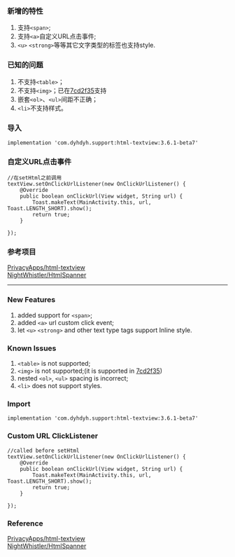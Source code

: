 ### 新增的特性
1. 支持`<span>`;  
2. 支持`<a>`自定义URL点击事件;  
3. `<u>` `<strong>`等等其它文字类型的标签也支持style.  

### 已知的问题
1. 不支持`<table>`；
2. 不支持`<img>`；已在[7cd2f35](https://github.com/dengyuhan/html-textview/commit/7cd2f35127fdb5b474423e5cedd2e15d5343e796)支持
3. 嵌套`<ol>`、`<ul>`间距不正确；
4. `<li>`不支持样式。

### 导入
```
implementation 'com.dyhdyh.support:html-textview:3.6.1-beta7'
```

### 自定义URL点击事件  
```
//在setHtml之前调用
textView.setOnClickUrlListener(new OnClickUrlListener() {
    @Override
    public boolean onClickUrl(View widget, String url) {
        Toast.makeText(MainActivity.this, url, Toast.LENGTH_SHORT).show();
        return true;
    }

});
```
### 参考项目
[PrivacyApps/html-textview](https://github.com/PrivacyApps/html-textview)  
[NightWhistler/HtmlSpanner](https://github.com/NightWhistler/HtmlSpanner)


***

### New Features
1. added support for `<span>`;  
2. added `<a>` url custom click event;  
3. let `<u>` `<strong>` and other text type tags support Inline style.  

### Known Issues
1. `<table>` is not supported;
2. `<img>` is not supported;(it is supported in [7cd2f35](https://github.com/dengyuhan/html-textview/commit/7cd2f35127fdb5b474423e5cedd2e15d5343e796))
3. nested `<ol>`, `<ul>` spacing is incorrect;
4. `<li>` does not support styles.

### Import
```
implementation 'com.dyhdyh.support:html-textview:3.6.1-beta7'
```
### Custom URL ClickListener
```
//called before setHtml
textView.setOnClickUrlListener(new OnClickUrlListener() {
    @Override
    public boolean onClickUrl(View widget, String url) {
        Toast.makeText(MainActivity.this, url, Toast.LENGTH_SHORT).show();
        return true;
    }

});
```

### Reference
[PrivacyApps/html-textview](https://github.com/PrivacyApps/html-textview)  
[NightWhistler/HtmlSpanner](https://github.com/NightWhistler/HtmlSpanner)
